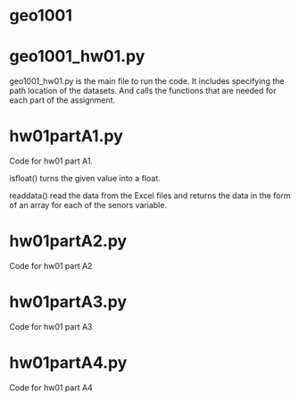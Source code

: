 # geo1001

# geo1001_hw01.py
geo1001_hw01.py is the main file to run the code.
It includes specifying the path location of the datasets.
And calls the functions that are needed for each part of the assignment.

# hw01partA1.py
Code for hw01 part A1.

isfloat() turns the given value into a float.

readdata() read the data from the Excel files and returns the data in the form of an array for each of the senors variable.

# hw01partA2.py
Code for hw01 part A2
# hw01partA3.py
Code for hw01 part A3
# hw01partA4.py
Code for hw01 part A4
